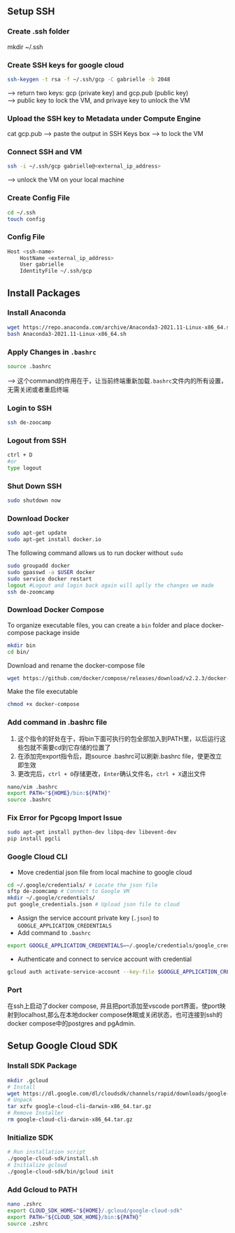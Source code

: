 ## Setup SSH
### Create .ssh folder
mkdir ~/.ssh

### Create SSH keys for google cloud
```bash
ssh-keygen -t rsa -f ~/.ssh/gcp -C gabrielle -b 2048 
``` 
--> return two keys: gcp (private key) and gcp.pub (public key)   
--> public key to lock the VM, and privaye key to unlock the VM

### Upload the SSH key to Metadata under Compute Engine
cat gcp.pub
--> paste the output in SSH Keys box
--> to lock the VM

### Connect SSH and VM
```bash
ssh -i ~/.ssh/gcp gabrielle@<external_ip_address>
```
--> unlock the VM on your local machine

### Create Config File
```bash
cd ~/.ssh
touch config
```

### Config File
```bash
Host <ssh-name>
    HostName <external_ip_address>
    User gabrielle
    IdentityFile ~/.ssh/gcp
```

## Install Packages
### Install Anaconda
```bash
wget https://repo.anaconda.com/archive/Anaconda3-2021.11-Linux-x86_64.sh 
bash Anaconda3-2021.11-Linux-x86_64.sh
```
### Apply Changes in `.bashrc`
```bash
source .bashrc
```
--> 这个command的作用在于，让当前终端重新加载`.bashrc`文件内的所有设置，无需关闭或者重启终端

### Login to SSH
```bash
ssh de-zoocamp
```

### Logout from SSH
```bash
ctrl + D
#or
type logout
```

### Shut Down SSH
```bash
sudo shutdown now
```

### Download Docker
```bash
sudo apt-get update
sudo apt-get install docker.io
```
The following command allows us to run docker without `sudo`
```bash
sudo groupadd docker
sudo gpasswd -a $USER docker
sudo service docker restart
logout #Logout and login back again will aplly the changes we made
ssh de-zoomcamp
```
### Download Docker Compose
To organize executable files, you can create a `bin` folder and place docker-compose package inside
```bash
mkdir bin
cd bin/
```
Download and rename the docker-compose file
```bash
wget https://github.com/docker/compose/releases/download/v2.2.3/docker-compose-linux-x86_64 -O docker-compose
```
Make the file executable
```bash
chmod +x docker-compose
```

### Add command in .bashrc file
1. 这个指令的好处在于，将bin下面可执行的包全部加入到PATH里，以后运行这些包就不需要cd到它存储的位置了
2. 在添加完export指令后，跑source .bashrc可以刷新.bashrc file，使更改立即生效
3. 更改完后，`ctrl + O`存储更改，`Enter`确认文件名，`ctrl + X`退出文件

```bash
nano/vim .bashrc
export PATH="${HOME}/bin:${PATH}"
source .bashrc
```

### Fix Error for Pgcopg Import Issue
```bash
sudo apt-get install python-dev libpq-dev libevent-dev
pip install pgcli
```

### Google Cloud CLI
- Move credential json file from local machine to google cloud
```bash
cd ~/.google/credentials/ # Locate the json file
sftp de-zoomcamp # Connect to Google VM
mkdir ~/.google/credentials/
put google_credentials.json # Upload json file to cloud
```
- Assign the service account private key (`.json`) to `GOOGLE_APPLICATION_CREDENTIALS`
- Add command to `.bashrc`
```bash
export GOOGLE_APPLICATION_CREDENTIALS=~/.google/credentials/google_credentials.json
```
- Authenticate and connect to service account with credential
```bash
gcloud auth activate-service-account --key-file $GOOGLE_APPLICATION_CREDENTIALS
```


### Port
在ssh上启动了docker compose, 并且把port添加至vscode port界面，使port映射到localhost,那么在本地docker compose休眠或关闭状态，也可连接到ssh的docker compose中的postgres and pgAdmin. 

## Setup Google Cloud SDK
### Install SDK Package
```bash
mkdir .gcloud
# Install
wget https://dl.google.com/dl/cloudsdk/channels/rapid/downloads/google-cloud-cli-darwin-x86_64.tar.gz google-cloud-cli-darwin-x86_64.tar.gz 
# Unpack
tar xzfv google-cloud-cli-darwin-x86_64.tar.gz
# Remove Installer
rm google-cloud-cli-darwin-x86_64.tar.gz
```

### Initialize SDK
```bash
# Run installation script
./google-cloud-sdk/install.sh
# Initialize gcloud
./google-cloud-sdk/bin/gcloud init
```

### Add Gcloud to PATH
```bash
nano .zshrc
export CLOUD_SDK_HOME="${HOME}/.gcloud/google-cloud-sdk"
export PATH="${CLOUD_SDK_HOME}/bin:${PATH}"
source .zshrc
```